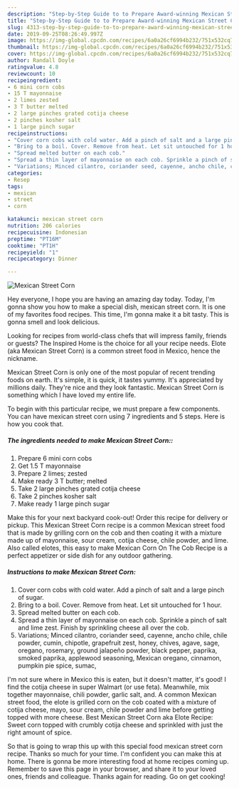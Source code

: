 ```yaml
---
description: "Step-by-Step Guide to to Prepare Award-winning Mexican Street Corn"
title: "Step-by-Step Guide to to Prepare Award-winning Mexican Street Corn"
slug: 4313-step-by-step-guide-to-to-prepare-award-winning-mexican-street-corn
date: 2019-09-25T08:26:49.997Z
image: https://img-global.cpcdn.com/recipes/6a0a26cf6994b232/751x532cq70/mexican-street-corn-recipe-main-photo.jpg
thumbnail: https://img-global.cpcdn.com/recipes/6a0a26cf6994b232/751x532cq70/mexican-street-corn-recipe-main-photo.jpg
cover: https://img-global.cpcdn.com/recipes/6a0a26cf6994b232/751x532cq70/mexican-street-corn-recipe-main-photo.jpg
author: Randall Doyle
ratingvalue: 4.8
reviewcount: 10
recipeingredient:
- 6 mini corn cobs
- 15 T mayonnaise
- 2 limes zested
- 3 T butter melted
- 2 large pinches grated cotija cheese
- 2 pinches kosher salt
- 1 large pinch sugar
recipeinstructions:
- "Cover corn cobs with cold water. Add a pinch of salt and a large pinch of sugar."
- "Bring to a boil. Cover. Remove from heat. Let sit untouched for 1 hour."
- "Spread melted butter on each cob."
- "Spread a thin layer of mayonnaise on each cob. Sprinkle a pinch of salt and lime zest. Finish by sprinkling cheese all over the cob."
- "Variations; Minced cilantro, coriander seed, cayenne, ancho chile, chile powder, cumin, chipotle, grapefruit zest, honey, chives, agave, sage, oregano, rosemary, ground jalapeño powder, black pepper, paprika, smoked paprika, applewood seasoning, Mexican oregano, cinnamon, pumpkin pie spice, sumac,"
categories:
- Resep
tags:
- mexican
- street
- corn

katakunci: mexican street corn
nutrition: 206 calories
recipecuisine: Indonesian
preptime: "PT16M"
cooktime: "PT1H"
recipeyield: "1"
recipecategory: Dinner

---
```



![Mexican Street Corn](https://img-global.cpcdn.com/recipes/6a0a26cf6994b232/751x532cq70/mexican-street-corn-recipe-main-photo.jpg)

Hey everyone, I hope you are having an amazing day today. Today, I'm gonna show you how to make a special dish, mexican street corn. It is one of my favorites food recipes. This time, I'm gonna make it a bit tasty. This is gonna smell and look delicious.

Looking for recipes from world-class chefs that will impress family, friends or guests? The Inspired Home is the choice for all your recipe needs. Elote (aka Mexican Street Corn) is a common street food in Mexico, hence the nickname.

Mexican Street Corn is only one of the most popular of recent trending foods on earth. It's simple, it is quick, it tastes yummy. It's appreciated by millions daily. They're nice and they look fantastic. Mexican Street Corn is something which I have loved my entire life.


To begin with this particular recipe, we must prepare a few components. You can have mexican street corn using 7 ingredients and 5 steps. Here is how you cook that.

##### The ingredients needed to make Mexican Street Corn::

1. Prepare 6 mini corn cobs
1. Get 1.5 T mayonnaise
1. Prepare 2 limes; zested
1. Make ready 3 T butter; melted
1. Take 2 large pinches grated cotija cheese
1. Take 2 pinches kosher salt
1. Make ready 1 large pinch sugar


Make this for your next backyard cook-out! Order this recipe for delivery or pickup. This Mexican Street Corn recipe is a common Mexican street food that is made by grilling corn on the cob and then coating it with a mixture made up of mayonnaise, sour cream, cotija cheese, chile powder, and lime. Also called elotes, this easy to make Mexican Corn On The Cob Recipe is a perfect appetizer or side dish for any outdoor gathering. 

##### Instructions to make Mexican Street Corn:

1. Cover corn cobs with cold water. Add a pinch of salt and a large pinch of sugar.
1. Bring to a boil. Cover. Remove from heat. Let sit untouched for 1 hour.
1. Spread melted butter on each cob.
1. Spread a thin layer of mayonnaise on each cob. Sprinkle a pinch of salt and lime zest. Finish by sprinkling cheese all over the cob.
1. Variations; Minced cilantro, coriander seed, cayenne, ancho chile, chile powder, cumin, chipotle, grapefruit zest, honey, chives, agave, sage, oregano, rosemary, ground jalapeño powder, black pepper, paprika, smoked paprika, applewood seasoning, Mexican oregano, cinnamon, pumpkin pie spice, sumac,


I&#39;m not sure where in Mexico this is eaten, but it doesn&#39;t matter, it&#39;s good! I find the cotija cheese in super Walmart (or use feta). Meanwhile, mix together mayonnaise, chili powder, garlic salt, and. A common Mexican street food, the elote is grilled corn on the cob coated with a mixture of cotija cheese, mayo, sour cream, chile powder and lime before getting topped with more cheese. Best Mexican Street Corn aka Elote Recipe: Sweet corn topped with crumbly cotija cheese and sprinkled with just the right amount of spice. 

So that is going to wrap this up with this special food mexican street corn recipe. Thanks so much for your time. I'm confident you can make this at home. There is gonna be more interesting food at home recipes coming up. Remember to save this page in your browser, and share it to your loved ones, friends and colleague. Thanks again for reading. Go on get cooking!
